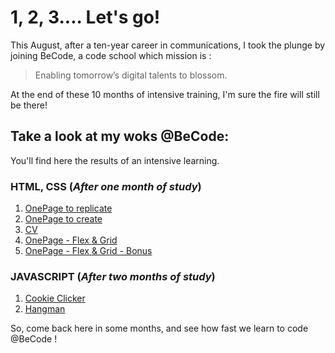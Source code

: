 # **1, 2, 3.... Let's go!**

This August, after a ten-year career in communications, I took the plunge by joining BeCode, a code school which mission is :

 >Enabling tomorrow’s digital talents to blossom.

At the end of these 10 months of intensive training, I'm sure the fire will still be there!

## Take a look at my woks @BeCode:

You'll find here the results of an intensive learning.

### HTML, CSS (*After one month of study*)

1. [OnePage to replicate](https://florencejacobs.github.io/turlututu/)
2. [OnePage to create](https://florencejacobs.github.io/page_association/)
3. [CV](https://florencejacobs.github.io/mon_cv/)
4. [OnePage - Flex & Grid](https://florencejacobs.github.io/tim_berners_lee/)
5. [OnePage - Flex & Grid - Bonus](https://florencejacobs.github.io/carte_animee/)
    
### JAVASCRIPT (*After two months of study*)

1. [Cookie Clicker](https://florencejacobs.github.io/CookieClicker/ "CookieClicker")
2. [Hangman](https://florencejacobs.github.io/Hangman/ "Hangman")

So, come back here in some months, and see how fast we learn to code @BeCode !
